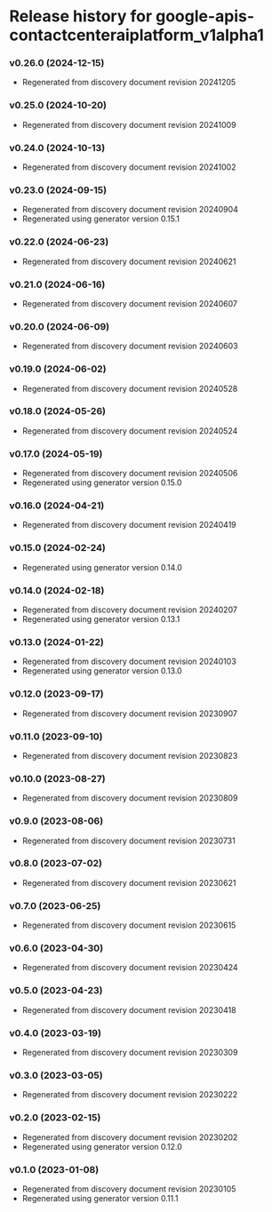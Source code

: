 # Release history for google-apis-contactcenteraiplatform_v1alpha1

### v0.26.0 (2024-12-15)

* Regenerated from discovery document revision 20241205

### v0.25.0 (2024-10-20)

* Regenerated from discovery document revision 20241009

### v0.24.0 (2024-10-13)

* Regenerated from discovery document revision 20241002

### v0.23.0 (2024-09-15)

* Regenerated from discovery document revision 20240904
* Regenerated using generator version 0.15.1

### v0.22.0 (2024-06-23)

* Regenerated from discovery document revision 20240621

### v0.21.0 (2024-06-16)

* Regenerated from discovery document revision 20240607

### v0.20.0 (2024-06-09)

* Regenerated from discovery document revision 20240603

### v0.19.0 (2024-06-02)

* Regenerated from discovery document revision 20240528

### v0.18.0 (2024-05-26)

* Regenerated from discovery document revision 20240524

### v0.17.0 (2024-05-19)

* Regenerated from discovery document revision 20240506
* Regenerated using generator version 0.15.0

### v0.16.0 (2024-04-21)

* Regenerated from discovery document revision 20240419

### v0.15.0 (2024-02-24)

* Regenerated using generator version 0.14.0

### v0.14.0 (2024-02-18)

* Regenerated from discovery document revision 20240207
* Regenerated using generator version 0.13.1

### v0.13.0 (2024-01-22)

* Regenerated from discovery document revision 20240103
* Regenerated using generator version 0.13.0

### v0.12.0 (2023-09-17)

* Regenerated from discovery document revision 20230907

### v0.11.0 (2023-09-10)

* Regenerated from discovery document revision 20230823

### v0.10.0 (2023-08-27)

* Regenerated from discovery document revision 20230809

### v0.9.0 (2023-08-06)

* Regenerated from discovery document revision 20230731

### v0.8.0 (2023-07-02)

* Regenerated from discovery document revision 20230621

### v0.7.0 (2023-06-25)

* Regenerated from discovery document revision 20230615

### v0.6.0 (2023-04-30)

* Regenerated from discovery document revision 20230424

### v0.5.0 (2023-04-23)

* Regenerated from discovery document revision 20230418

### v0.4.0 (2023-03-19)

* Regenerated from discovery document revision 20230309

### v0.3.0 (2023-03-05)

* Regenerated from discovery document revision 20230222

### v0.2.0 (2023-02-15)

* Regenerated from discovery document revision 20230202
* Regenerated using generator version 0.12.0

### v0.1.0 (2023-01-08)

* Regenerated from discovery document revision 20230105
* Regenerated using generator version 0.11.1


